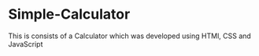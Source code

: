 # Simple-Calculator

This is consists of a Calculator which was developed using HTMl, CSS and JavaScript 
